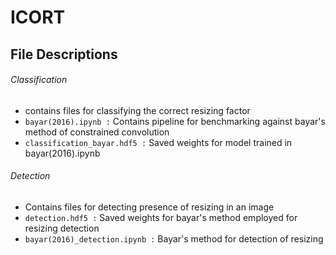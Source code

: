 # ICORT
## File Descriptions
###### Classification
- contains files for classifying the correct resizing factor
- `bayar(2016).ipynb :` Contains pipeline for benchmarking against bayar's method of constrained convolution
- `classification_bayar.hdf5 :` Saved weights for model trained in bayar(2016).ipynb
###### Detection
- Contains files for detecting presence of resizing in an image
- `detection.hdf5 :` Saved weights for bayar's method employed for resizing detection
- `bayar(2016)_detection.ipynb :` Bayar's method for detection of resizing
